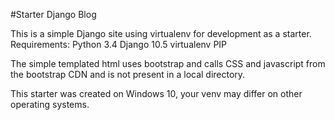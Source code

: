 #Starter Django Blog

This is a simple Django site using virtualenv for development as a starter.
Requirements:
Python 3.4
Django 10.5
virtualenv
PIP

The simple templated html uses bootstrap and calls CSS and javascript from the 
bootstrap CDN and is not present in a local directory.

This starter was created on Windows 10, your venv may differ on other operating
systems.
